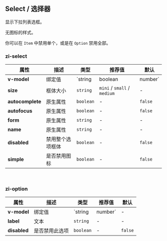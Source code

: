 ## Select / 选择器

显示下拉列表选框。

<ex-code name="ex-select-basic"></ex-code>

<ex-code name="ex-select-size"></ex-code>

<ex-code name="ex-select-simple">

无图标的样式。

</ex-code>

<ex-code name="ex-select-disabled">

你可以在 <code>Item</code> 中禁用单个，或是在 <code>Option</code> 禁用全部。

</ex-code>

<ex-footer edit-link="https://github.com/zeit-ui/vue/edit/master/docs/en-us/components/select.md">
<h3>zi-select</h3>

| 属性             | 描述             | 类型                        | 推荐值                      | 默认    |
| ---------------- | ---------------- | --------------------------- | --------------------------- | ------- |
| **v-model**      | 绑定值           | `string | boolean | number` | -                           | -       |
| **size**         | 框体大小         | `string`                    | `mini` / `small` / `medium` | -       |
| **autocomplete** | 原生属性         | `boolean`                   | -                           | `false` |
| **autofocus**    | 原生属性         | `boolean`                   | -                           | `false` |
| **form**         | 原生属性         | `string`                    | -                           | -       |
| **name**         | 原生属性         | `string`                    | -                           | -       |
| **disabled**     | 禁用整个选项框体 | `boolean`                   | -                           | `false` |
| **simple**       | 是否禁用图标     | `boolean`                   | -                           | `false` |

<br/>
<h3>zi-option</h3>

| 属性         | 描述           | 类型              | 推荐值 | 默认    |
| ------------ | -------------- | ----------------- | ------ | ------- |
| **v-model**  | 绑定值         | `string | number` | -      | -       |
| **label**    | 文本           | `string`          | -      | -       |
| **disabled** | 是否禁用此选项 | `boolean`         | -      | `false` |

</ex-footer>

